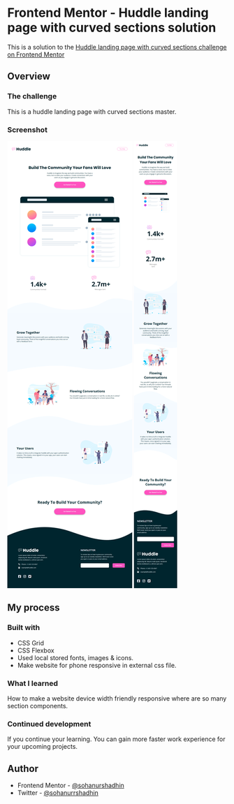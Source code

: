 # Frontend Mentor - Huddle landing page with curved sections solution

This is a solution to the [Huddle landing page with curved sections challenge on Frontend Mentor](https://www.frontendmentor.io/challenges/huddle-landing-page-with-curved-sections-5ca5ecd01e82137ec91a50f2)

## Overview

### The challenge

This is a huddle landing page with curved sections master.

### Screenshot

![Desktop View](./website-view/desktop.png)
![Phone View](./website-view/phone.png)

## My process

### Built with

- CSS Grid
- CSS Flexbox
- Used local stored fonts, images & icons.
- Make website for phone responsive in external css file.

### What I learned

How to make a website device width friendly responsive where are so many section components.

### Continued development

If you continue your learning. You can gain more faster work experience for your upcoming projects.

## Author

- Frontend Mentor - [@sohanurshadhin](https://www.frontendmentor.io/profile/sohanurshadhin)
- Twitter - [@sohanurrshadhin](https://www.twitter.com/sohanurrshadhin)